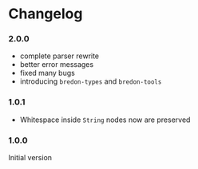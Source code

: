 # Changelog

### 2.0.0
* complete parser rewrite
* better error messages
* fixed many bugs
* introducing `bredon-types` and `bredon-tools`

### 1.0.1
* Whitespace inside `String` nodes now are preserved

### 1.0.0
Initial version
